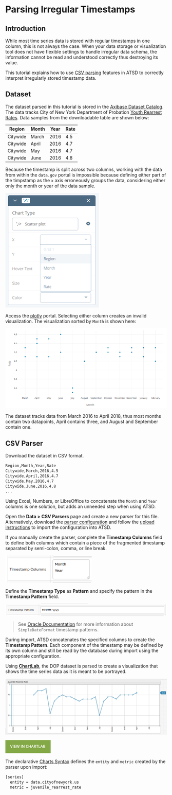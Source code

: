 # Parsing Irregular Timestamps

## Introduction

While most time series data is stored with regular timestamps in one column, this is not always the case. When your data storage or visualization tool does not have flexible settings to handle irregular data schema, the information cannot be read and understood correctly thus destroying its value.

This tutorial explains how to use [CSV parsing](https://axibase.com/docs/atsd/parsers/csv/) features in ATSD to correctly interpret irregularly stored timestamp data.

## Dataset

The dataset parsed in this tutorial is stored in the [Axibase Dataset Catalog](https://axibase.com/datasets/). The data tracks City of New York Department of Probation [Youth Rearrest Rates](https://catalog.data.gov/dataset/juvenile-rearrest-rate-monthly-average). Data samples from the downloadable table are shown below:

Region | Month | Year | Rate
--|--|--|--
Citywide | March | 2016 | 4.5
Citywide | April | 2016 | 4.7
Citywide | May | 2016| 4.7
Citywide | June | 2016 | 4.8

Because the timestamp is split across two columns, working with the data from within the `data.gov` portal is impossible because defining either part of the timpstamp as the `x` axis erroneously groups the data, considering either only the month or year of the data sample.

![](./images/plotly-axis.png)

Access the [plotly](https://plot.ly/external/?url=https://data.cityofnewyork.us/api/views/c87b-2j3i/rows.csv?accessType=DOWNLOAD) portal. Selecting either column creates an invalid visualization. The visualization sorted by `Month` is shown here:

![](./images/plotly-visualization.png)

The dataset tracks data from March 2016 to April 2018, thus most months contain two datapoints, April contains three, and August and September contain one.

## CSV Parser

Download the dataset in CSV format.

```csv
Region,Month,Year,Rate
Citywide,March,2016,4.5
Citywide,April,2016,4.7
Citywide,May,2016,4.7
Citywide,June,2016,4.8
...
```

Using Excel, Numbers, or LibreOffice to concatenate the `Month` and `Year` columns is one solution, but adds an unneeded step when using ATSD.

Open the **Data > CSV Parsers** page and create a new parser for this file. Alternatively, download the [parser configuration](./resources/irregular-timestamp-parser.xml) and follow the [upload instructions](../shared/import-csv-parser.md) to import the configuration into ATSD.

If you manually create the parser, complete the **Timestamp Columns** field to define both columns which contain a piece of the fragmented timestamp separated by semi-colon, comma, or line break.

![](./images/timestamp-column.png)

Define the **Timestamp Type** as **Pattern** and specify the pattern in the **Timestamp Pattern** field.

![](./images/timestamp-pattern.png)

> See [Oracle Documentation](https://docs.oracle.com/javase/tutorial/i18n/format/simpleDateFormat.html) for more information about `SimpleDateFormat` timestamp patterns.

During import, ATSD concatenates the specified columns to create the **Timestamp Pattern**. Each component of the timestamp may be defined by its own column and still be read by the database during import using the appropriate configuration.

Using [**ChartLab**](../shared/chartlab.md), the DOP dataset is parsed to create a visualization that shows the time series data as it is meant to be portrayed.

![](./images/juvenille-rearrest-rate.png)

[![](./images/button.png)](https://apps.axibase.com/chartlab/b560456e)

The declarative [Charts Syntax](https://axibase.com/products/axibase-time-series-database/visualization/widgets/time-chart/) defines the `entity` and `metric` created by the parser upon import:

```ls
[series]
  entity = data.cityofnewyork.us
  metric = juvenile_rearrest_rate
```